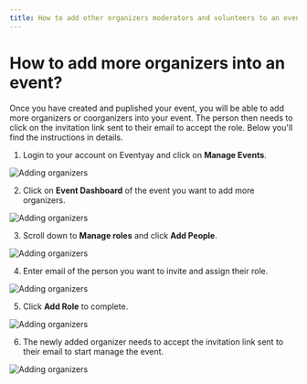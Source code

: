 ```yaml
---
title: How to add other organizers moderators and volunteers to an event
---
```


# How to add more organizers into an event?
Once you have created and puplished your event, you will be able to add more organizers or coorganizers into your event. The person then needs to click on the invitation link sent to their email to accept the role. 
Below you'll find the instructions in details.

1. Login to your account on Eventyay and click on **Manage Events**.

![Adding organizers](/images/How-to-add-more-organizers1.png)

2. Click on **Event Dashboard** of the event you want to add more organizers. 

![Adding organizers](/images/How-to-add-more-organizers2.png)

3. Scroll down to **Manage roles** and click **Add People**.

![Adding organizers](/images/How-to-add-more-organizers3.png)

4. Enter email of the person you want to invite and assign their role.

![Adding organizers](/images/How-to-add-more-organizers4.png)

5. Click **Add Role** to complete.

![Adding organizers](/images/How-to-add-more-organizers5.png)

6. The newly added organizer needs to accept the invitation link sent to their email to start manage the event. 

![Adding organizers](/images/How-to-add-more-organizers6.png)
